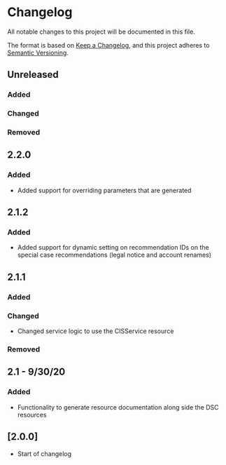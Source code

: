 # Changelog
All notable changes to this project will be documented in this file.

The format is based on [Keep a Changelog](https://keepachangelog.com/en/1.0.0/),
and this project adheres to [Semantic Versioning](https://semver.org/spec/v2.0.0.html).

## Unreleased
### Added
### Changed
### Removed

## 2.2.0
### Added
- Added support for overriding parameters that are generated

## 2.1.2
### Added
- Added support for dynamic setting on recommendation IDs on the special case recommendations (legal notice and account renames)

## 2.1.1
### Added
### Changed
- Changed service logic to use the CISService resource
### Removed

## 2.1 - 9/30/20
### Added
- Functionality to generate resource documentation along side the DSC resources

## [2.0.0]
- Start of changelog